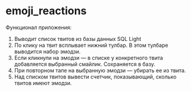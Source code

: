 # emoji_reactions

Функционал приложения: 
1. Выводит список твитов из базы данных SQL Light
2. По клику на твит всплывает нижний тулбар. В этом тулбаре выводится набор эмодзи.
3. Если кликнули на эмодзи — в списке у конкретного твита добавляется выбранный смайлик. Сохраняется в базу.
4. При повторном тапе на выбранную эмодзи — убирать ее из твита.
5. Над списком твитов вывести счетчик, показывающий, сколько твитов имеют эмодзи.

